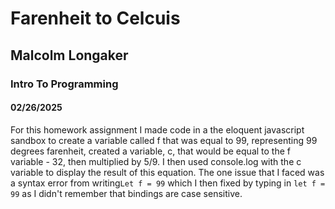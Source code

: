 # Farenheit to Celcuis
## Malcolm Longaker
### Intro To Programming
#### 02/26/2025
For this homework assignment I made code in a the eloquent javascript sandbox to create a variable called f that was equal to 99, representing 99 degrees farenheit, created a variable, c, that would be equal to the f variable - 32, then multiplied by 5/9. I then used console.log with the c variable to display the result of this equation. The one issue that I faced was a syntax error from writing`Let f = 99` which I then fixed by typing in `let f = 99` as I didn't remember that bindings are case sensitive.